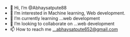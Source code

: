 - 👋 Hi, I’m @Abhaysatpute88
- 👀 I’m interested in Machine learning, Web development.
- 🌱 I’m currently learning ...web development
- 💞️ I’m looking to collaborate on ...web development
- 📫 How to reach me ...abhaysatpute652@gmail.com

<!---
Abhaysatpute88/Abhaysatpute88 is a ✨ special ✨ repository because its `README.md` (this file) appears on your GitHub profile.
You can click the Preview link to take a look at your changes.
--->
